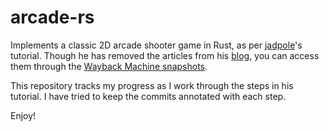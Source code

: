# arcade-rs

Implements a classic 2D arcade shooter game in Rust, as per [jadpole](https://github.com/jadpole)'s tutorial.
Though he has removed the articles from his [blog](http://jadpole.github.io/), you can access them through
the [Wayback Machine snapshots](http://web.archive.org/web/20160416170529/http://jadpole.github.io/arcaders/arcaders-1-1).

This repository tracks my progress as I work through the steps in his tutorial.
I have tried to keep the commits annotated with each step.

Enjoy!

